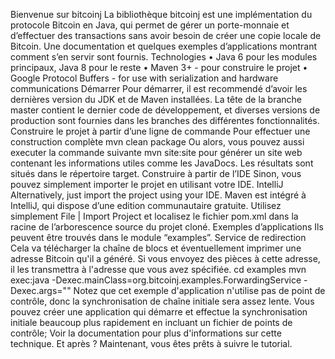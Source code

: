 Bienvenue sur bitcoinj
La bibliothèque bitcoinj est une implémentation du protocole Bitcoin en Java, qui permet de gérer un porte-monnaie et d’effectuer des transactions sans avoir besoin de créer une copie locale de Bitcoin. Une documentation et quelques exemples d’applications montrant comment s’en servir sont fournis.
Technologies
•	Java 6 pour les modules principaux, Java 8 pour le reste
•	Maven 3+ - pour construire le projet
•	Google Protocol Buffers -  for use with serialization and hardware communications
Démarrer
Pour démarrer, il est recommendé d’avoir les dernières version du JDK et de Maven installées. La tête de la branche master contient le dernier code de développement, et diverses versions de production sont fournies dans les branches des différentes fonctionnalités.
Construire le projet à partir d’une ligne de commande
Pour effectuer une construction complète
mvn clean package
Ou alors, vous pouvez aussi executer la commande suivante
mvn site:site
pour générer un site web contenant les informations utiles comme les JavaDocs.
Les résultats sont situés dans le répertoire target.
Construire à partir de l’IDE
Sinon, vous pouvez simplement importer le projet en utilisant votre IDE. IntelliJ 
Alternatively, just import the project using your IDE. Maven est intégré à IntelliJ, qui dispose d’une edition communautaire gratuite. Utilisez simplement File | Import Project et localisez le fichier pom.xml dans la racine de l’arborescence source du projet cloné.
Exemples d’applications
Ils peuvent être trouvés dans le module “examples”.
Service de redirection
Cela va télécharger la chaîne de blocs et éventuellement imprimer une adresse Bitcoin qu'il a généré.
Si vous envoyez des pièces à cette adresse, il les transmettra à l'adresse que vous avez spécifiée.
  cd examples
  mvn exec:java -Dexec.mainClass=org.bitcoinj.examples.ForwardingService -Dexec.args="<insert a bitcoin address here>"
Notez que cet exemple d'application n'utilise pas de point de contrôle, donc la synchronisation de chaîne initiale sera assez lente. Vous pouvez créer une application qui démarre et effectue la synchronisation initiale beaucoup plus rapidement en incluant un fichier de points de contrôle; Voir la documentation pour plus d'informations sur cette technique.
Et après ?
Maintenant, vous êtes prêts à suivre le tutorial.
